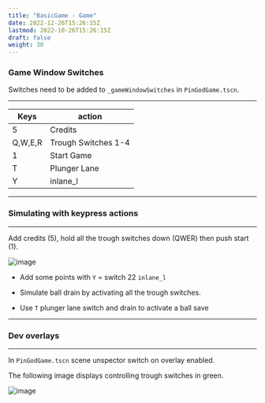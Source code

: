 ```yaml
---
title: "BasicGame - Game"
date: 2022-12-26T15:26:15Z
lastmod: 2022-10-26T15:26:15Z
draft: false
weight: 30
---
```


### Game Window Switches

Switches need to be added to `_gameWindowSwitches` in `PinGodGame.tscn`.

---
| Keys  | action |
| ------------- | ------------- |
| 5  | Credits |
| Q,W,E,R | Trough Switches 1-4 |
| 1  | Start Game |
| T  | Plunger Lane |
| Y  | inlane_l |

---
### Simulating with keypress actions
---

Add credits (5), hold all the trough switches down (QWER) then push start (1).

![image](../../images/basicgame-controlgame.jpg)

- Add some points with `Y` = switch 22  `inlane_l`

- Simulate ball drain by activating all the trough switches.

- Use `T` plunger lane switch and drain to activate a ball save

---
### Dev overlays
---

In `PinGodGame.tscn` scene unspector switch on overlay enabled.

The following image displays controlling trough switches in green.

![image](../../images/basicgame-overlays.jpg)


